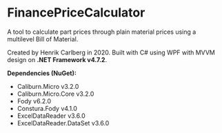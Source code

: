 # FinancePriceCalculator

A tool to calculate part prices through plain material prices 
using a multilevel Bill of Material.

Created by Henrik Carlberg in 2020.
Built with C# using WPF with MVVM design on **.NET Framework v4.7.2**.


**Dependencies (NuGet):**
- Caliburn.Micro v3.2.0
- Caliburn.Micro.Core v3.2.0
- Fody v6.2.0
- Constura.Fody v4.1.0
- ExcelDataReader v3.6.0
- ExcelDataReader.DataSet v3.6.0
